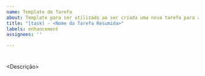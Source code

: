 ```yaml
---
name: Template de Tarefa
about: Template para ser utilizado ao ser criada uma nova tarefa para a equipe organizadora
title: "[task] - <Nome da Tarefa Resumida>"
labels: enhancement
assignees: ''

---
```


# <Nome da Tarefa resumida>
<Descrição>
